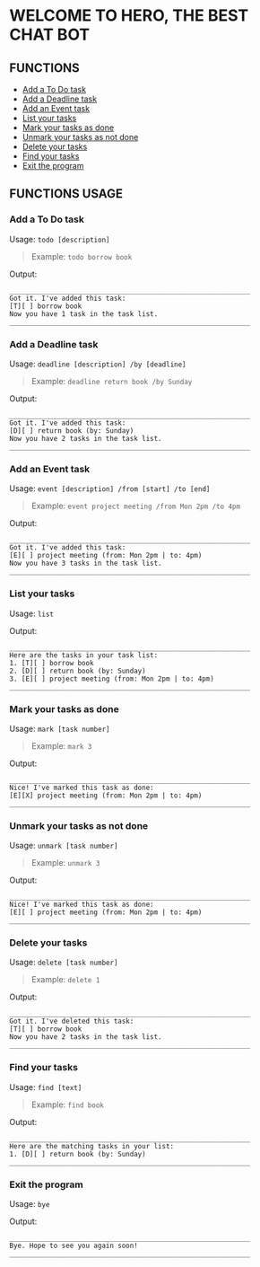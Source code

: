 # WELCOME TO HERO, THE BEST CHAT BOT

## FUNCTIONS
- [Add a To Do task](#add-a-to-do-task)
- [Add a Deadline task](#add-a-deadline-task)
- [Add an Event task](#add-an-event-task)
- [List your tasks](#list-your-tasks)
- [Mark your tasks as done](#mark-your-tasks-as-done)
- [Unmark your tasks as not done](#unmark-your-tasks-as-not-done)
- [Delete your tasks](#delete-your-tasks)
- [Find your tasks](#find-your-tasks)
- [Exit the program](#exit-the-program)


## FUNCTIONS USAGE

### Add a To Do task

Usage: ```todo [description]```

> Example: ```todo borrow book```

Output:
```
____________________________________________________________
Got it. I've added this task:
[T][ ] borrow book
Now you have 1 task in the task list.
____________________________________________________________
```

### Add a Deadline task

Usage: ```deadline [description] /by [deadline]```

> Example: ```deadline return book /by Sunday```

Output:
```
____________________________________________________________
Got it. I've added this task:
[D][ ] return book (by: Sunday)
Now you have 2 tasks in the task list.
____________________________________________________________
```

### Add an Event task

Usage: ```event [description] /from [start] /to [end]```

> Example: ```event project meeting /from Mon 2pm /to 4pm```

Output:
```
____________________________________________________________
Got it. I've added this task:
[E][ ] project meeting (from: Mon 2pm | to: 4pm)
Now you have 3 tasks in the task list.
____________________________________________________________
```

### List your tasks

Usage: ```list```

Output:
```
____________________________________________________________
Here are the tasks in your task list:
1. [T][ ] borrow book
2. [D][ ] return book (by: Sunday)
3. [E][ ] project meeting (from: Mon 2pm | to: 4pm)
____________________________________________________________
```

### Mark your tasks as done

Usage: ```mark [task number]```

> Example: ```mark 3```

Output:
```
____________________________________________________________
Nice! I've marked this task as done:
[E][X] project meeting (from: Mon 2pm | to: 4pm)
____________________________________________________________
```

### Unmark your tasks as not done

Usage: ```unmark [task number]```

> Example: ```unmark 3```

Output:
```
____________________________________________________________
Nice! I've marked this task as done:
[E][ ] project meeting (from: Mon 2pm | to: 4pm)
____________________________________________________________
```

### Delete your tasks

Usage: ```delete [task number]```

> Example: ```delete 1```

Output:
```
____________________________________________________________
Got it. I've deleted this task:
[T][ ] borrow book
Now you have 2 tasks in the task list.
____________________________________________________________
```


### Find your tasks

Usage: ```find [text]```

> Example: ```find book```

Output:
```
____________________________________________________________
Here are the matching tasks in your list:
1. [D][ ] return book (by: Sunday)
____________________________________________________________
```

### Exit the program

Usage: ```bye```

Output:
```
____________________________________________________________
Bye. Hope to see you again soon!
____________________________________________________________
```